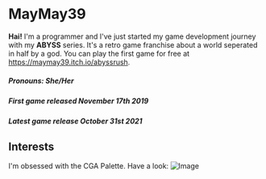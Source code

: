# MayMay39

**Hai!** I'm a programmer and I've just started my game development journey with my **ABYSS** series. It's a retro game franchise about a world seperated in half by a god. You can play the first game for free at https://maymay39.itch.io/abyssrush. 

##### Pronouns: She/Her
##### First game released November 17th 2019
##### Latest game release October 31st 2021

## Interests

I'm obsessed with the CGA Palette. Have a look: ![Image](https://encrypted-tbn0.gstatic.com/images?q=tbn:ANd9GcR13qUVZW7WlOKATP7HLkXzO5vwMLV5huT_nUQIM6KsNKyW6U9KbD9_NfVEoklyXqfCHYU:https://www.mindhuestudio.com/wordpress/wp-content/uploads/2011/12/CGA-Palette.gif&usqp=CAU)
